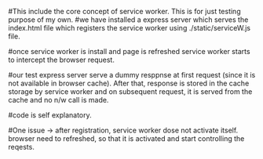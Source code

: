 #This include the core concept of service worker. This is for just testing purpose of my own.
#we have installed a express server which serves the index.html file which registers the service worker using ./static/serviceW.js file.

#once service worker is install and page is refreshed service worker starts to intercept the browser request.

#our test express server serve a dummy resppnse at first request (since it is not available in browser cache). After that, response is stored in the cache storage by service worker and on subsequent request, it is served from the cache and no n/w call is made.

#code is self explanatory.

#One issue -> after registration, service worker dose not activate itself. browser need to refreshed, so that it is activated and start controlling the reqests.

